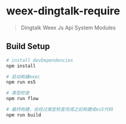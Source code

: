 # weex-dingtalk-require

> Dingtalk Weex Js Api System Modules

## Build Setup

```bash
# install devDependencies
npm install

# 启动构建exec
npm run es5

# 类型检查
npm run flow

# 最终构建，会经过类型检查完成之后构建成es5代码
npm run build

```
